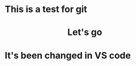 <h1>This is a test for git</h1>
<h1 align = "center">Let's go</h1>
<h1>It's been changed in VS code</h1>
